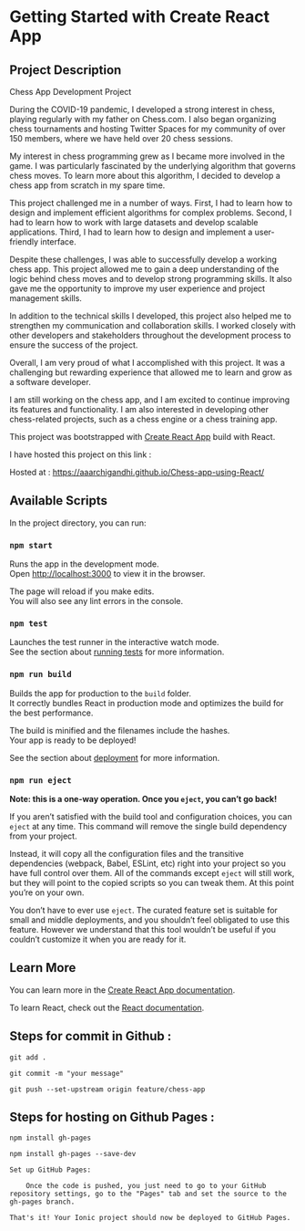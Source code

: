 # Getting Started with Create React App

## Project Description

Chess App Development Project

During the COVID-19 pandemic, I developed a strong interest in chess, playing regularly with my father on Chess.com. I also began organizing chess tournaments and hosting Twitter Spaces for my community of over 150 members, where we have held over 20 chess sessions.

My interest in chess programming grew as I became more involved in the game. I was particularly fascinated by the underlying algorithm that governs chess moves. To learn more about this algorithm, I decided to develop a chess app from scratch in my spare time.

This project challenged me in a number of ways. First, I had to learn how to design and implement efficient algorithms for complex problems. Second, I had to learn how to work with large datasets and develop scalable applications. Third, I had to learn how to design and implement a user-friendly interface.

Despite these challenges, I was able to successfully develop a working chess app. This project allowed me to gain a deep understanding of the logic behind chess moves and to develop strong programming skills. It also gave me the opportunity to improve my user experience and project management skills.

In addition to the technical skills I developed, this project also helped me to strengthen my communication and collaboration skills. I worked closely with other developers and stakeholders throughout the development process to ensure the success of the project.

Overall, I am very proud of what I accomplished with this project. It was a challenging but rewarding experience that allowed me to learn and grow as a software developer.

I am still working on the chess app, and I am excited to continue improving its features and functionality. I am also interested in developing other chess-related projects, such as a chess engine or a chess training app.

This project was bootstrapped with [Create React App](https://github.com/AaarchiGandhi/Chess-app-using-React/tree/feature/chess-app) build with React.

I have hosted this project on this link :

Hosted at : https://aaarchigandhi.github.io/Chess-app-using-React/

## Available Scripts

In the project directory, you can run:

### `npm start`

Runs the app in the development mode.\
Open [http://localhost:3000](http://localhost:3000) to view it in the browser.

The page will reload if you make edits.\
You will also see any lint errors in the console.

### `npm test`

Launches the test runner in the interactive watch mode.\
See the section about [running tests](https://facebook.github.io/create-react-app/docs/running-tests) for more information.

### `npm run build`

Builds the app for production to the `build` folder.\
It correctly bundles React in production mode and optimizes the build for the best performance.

The build is minified and the filenames include the hashes.\
Your app is ready to be deployed!

See the section about [deployment](https://facebook.github.io/create-react-app/docs/deployment) for more information.

### `npm run eject`

**Note: this is a one-way operation. Once you `eject`, you can’t go back!**

If you aren’t satisfied with the build tool and configuration choices, you can `eject` at any time. This command will remove the single build dependency from your project.

Instead, it will copy all the configuration files and the transitive dependencies (webpack, Babel, ESLint, etc) right into your project so you have full control over them. All of the commands except `eject` will still work, but they will point to the copied scripts so you can tweak them. At this point you’re on your own.

You don’t have to ever use `eject`. The curated feature set is suitable for small and middle deployments, and you shouldn’t feel obligated to use this feature. However we understand that this tool wouldn’t be useful if you couldn’t customize it when you are ready for it.

## Learn More

You can learn more in the [Create React App documentation](https://facebook.github.io/create-react-app/docs/getting-started).

To learn React, check out the [React documentation](https://reactjs.org/).

## Steps for commit in Github :
    git add .

    git commit -m "your message"

    git push --set-upstream origin feature/chess-app


## Steps for hosting on Github Pages :
	
	npm install gh-pages

    npm install gh-pages --save-dev

	Set up GitHub Pages: 
	
		Once the code is pushed, you just need to go to your GitHub repository settings, go to the "Pages" tab and set the source to the gh-pages branch.
		
	That's it! Your Ionic project should now be deployed to GitHub Pages.
